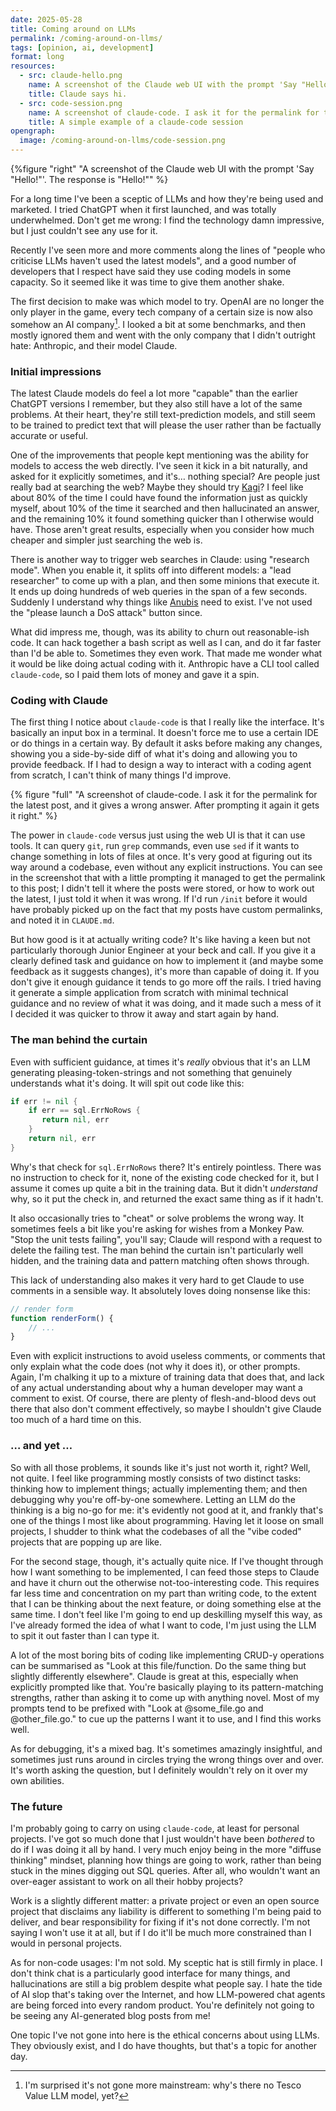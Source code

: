 ```yaml
---
date: 2025-05-28
title: Coming around on LLMs
permalink: /coming-around-on-llms/
tags: [opinion, ai, development]
format: long
resources:
  - src: claude-hello.png
    name: A screenshot of the Claude web UI with the prompt 'Say "Hello!"'. The response is "Hello!" 
    title: Claude says hi.
  - src: code-session.png
    name: A screenshot of claude-code. I ask it for the permalink for the latest post, and it gives a wrong answer. After prompting it again it gets it right.
    title: A simple example of a claude-code session
opengraph:
  image: /coming-around-on-llms/code-session.png
---
```


{%figure "right" "A screenshot of the Claude web UI with the prompt 'Say \"Hello!\"'. The response is \"Hello!\"" %}

For a long time I've been a sceptic of LLMs and how they're being used and
marketed. I tried ChatGPT when it first launched, and was totally underwhelmed.
Don't get me wrong: I find the technology damn impressive, but I just couldn't
see any use for it.

Recently I've seen more and more comments along the lines of "people who
criticise LLMs haven't used the latest models", and a good number of developers
that I respect have said they use coding models in some capacity. So it seemed
like it was time to give them another shake.

The first decision to make was which model to try. OpenAI are no longer the
only player in the game, every tech company of a certain size is now also
somehow an AI company[^1]. I looked a bit at some benchmarks, and then mostly
ignored them and went with the only company that I didn't outright hate:
Anthropic, and their model Claude.

### Initial impressions

The latest Claude models do feel a lot more "capable" than the earlier ChatGPT
versions I remember, but they also still have a lot of the same problems. At
their heart, they're still text-prediction models, and still seem to be trained
to predict text that will please the user rather than be factually accurate or
useful.

<!--more-->

One of the improvements that people kept mentioning was the ability for models
to access the web directly. I've seen it kick in a bit naturally, and asked
for it explicitly sometimes, and it's… nothing special? Are people just really
bad at searching the web? Maybe they should try [Kagi](https://kagi.com/)? I
feel like about 80% of the time I could have found the information just as
quickly myself, about 10% of the time it searched and then hallucinated an
answer, and the remaining 10% it found something quicker than I otherwise
would have. Those aren't great results, especially when you consider how
much cheaper and simpler just searching the web is.

There is another way to trigger web searches in Claude: using "research mode".
When you enable it, it splits off into different models: a "lead researcher" to
come up with a plan, and then some minions that execute it. It ends up doing
hundreds of web queries in the span of a few seconds. Suddenly I understand why
things like [Anubis](https://anubis.techaro.lol/) need to exist. I've not used
the "please launch a DoS attack" button since.

What did impress me, though, was its ability to churn out reasonable-ish
code. It can hack together a bash script as well as I can, and do it far
faster than I'd be able to. Sometimes they even work. That made me wonder
what it would be like doing actual coding with it. Anthropic have a CLI tool
called `claude-code`, so I paid them lots of money and gave it a spin.

### Coding with Claude

The first thing I notice about `claude-code` is that I really like the
interface. It's basically an input box in a terminal. It doesn't force me to
use a certain IDE or do things in a certain way. By default it asks before
making any changes, showing you a side-by-side diff of what it's doing and
allowing you to provide feedback. If I had to design a way to interact with
a coding agent from scratch, I can't think of many things I'd improve.

{% figure "full" "A screenshot of claude-code. I ask it for the permalink for the latest post, and it gives a wrong answer. After prompting it again it gets it right." %}

The power in `claude-code` versus just using the web UI is that it can use
tools. It can query `git`, run `grep` commands, even use `sed` if it wants to
change something in lots of files at once. It's very good at figuring out its
way around a codebase, even without any explicit instructions. You can see in
the screenshot that with a little prompting it managed to get the permalink
to this post; I didn't tell it where the posts were stored, or how to work out
the latest, I just told it when it was wrong. If I'd run `/init` before it
would have probably picked up on the fact that my posts have custom permalinks,
and noted it in `CLAUDE.md`.

But how good is it at actually writing code? It's like having a keen but not
particularly thorough Junior Engineer at your beck and call. If you give it
a clearly defined task and guidance on how to implement it (and maybe some
feedback as it suggests changes), it's more than capable of doing it. If you
don't give it enough guidance it tends to go more off the rails. I tried
having it generate a simple application from scratch with minimal technical
guidance and no review of what it was doing, and it made such a mess of it I
decided it was quicker to throw it away and start again by hand.

### The man behind the curtain

Even with sufficient guidance, at times it's _really_ obvious that it's an
LLM generating pleasing-token-strings and not something that genuinely
understands what it's doing. It will spit out code like this:

```go
if err != nil {
    if err == sql.ErrNoRows {
       return nil, err
    }
    return nil, err
}
```

Why's that check for `sql.ErrNoRows` there? It's entirely pointless. There was
no instruction to check for it, none of the existing code checked for it, but
I assume it comes up quite a bit in the training data. But it didn't
_understand_ why, so it put the check in, and returned the exact same thing as
if it hadn't.

It also occasionally tries to "cheat" or solve problems the wrong way. It
sometimes feels a bit like you're asking for wishes from a Monkey Paw. "Stop
the unit tests failing", you'll say; Claude will respond with a request to
delete the failing test. The man behind the curtain isn't particularly well
hidden, and the training data and pattern matching often shows through.

This lack of understanding also makes it very hard to get Claude to use
comments in a sensible way. It absolutely loves doing nonsense like this:

```javascript
// render form
function renderForm() {
    // ...
}
```

Even with explicit instructions to avoid useless comments, or comments that only
explain what the code does (not why it does it), or other prompts. Again, I'm
chalking it up to a mixture of training data that does that, and lack of any
actual understanding about why a human developer may want a comment to exist.
Of course, there are plenty of flesh-and-blood devs out there that also don't
comment effectively, so maybe I shouldn't give Claude too much of a hard time
on this.

### … and yet …

So with all those problems, it sounds like it's just not worth it, right?
Well, not quite. I feel like programming mostly consists of two distinct tasks:
thinking how to implement things; actually implementing them; and then debugging
why you're off-by-one somewhere. Letting an LLM do the thinking is a big no-go
for me: it's evidently not good at it, and frankly that's one of the things
I most like about programming. Having let it loose on small projects, I shudder
to think what the codebases of all the "vibe coded" projects that are popping up
are like.

For the second stage, though, it's actually quite nice. If I've thought through
how I want something to be implemented, I can feed those steps to Claude and have
it churn out the otherwise not-too-interesting code. This requires far less
time and concentration on my part than writing code, to the extent that I can
be thinking about the next feature, or doing something else at the same time. I
don't feel like I'm going to end up deskilling myself this way, as I've already
formed the idea of what I want to code, I'm just using the LLM to spit it out
faster than I can type it.

A lot of the most boring bits of coding like implementing CRUD-y operations can
be summarised as "Look at this file/function. Do the same thing but slightly
differently elsewhere". Claude is great at this, especially when explicitly
prompted like that. You're basically playing to its pattern-matching strengths,
rather than asking it to come up with anything novel. Most of my prompts tend
to be prefixed with "Look at @some_file.go and @other_file.go." to cue up the
patterns I want it to use, and I find this works well.

As for debugging, it's a mixed bag. It's sometimes amazingly insightful, and
sometimes just runs around in circles trying the wrong things over and over.
It's worth asking the question, but I definitely wouldn't rely on it over my
own abilities.

### The future

I'm probably going to carry on using `claude-code`, at least for personal
projects. I've got so much done that I just wouldn't have been
_bothered_ to do if I was doing it all by hand. I very much enjoy being in
the more "diffuse thinking" mindset, planning how things are going to work,
rather than being stuck in the mines digging out SQL queries. After all, who
wouldn't want an over-eager assistant to work on all their hobby projects?

Work is a slightly different matter: a private project or even an open source
project that disclaims any liability is different to something I'm being
paid to deliver, and bear responsibility for fixing if it's not done correctly.
I'm not saying I won't use it at all, but if I do it'll be much more constrained
than I would in personal projects.

As for non-code usages: I'm not sold. My sceptic hat is still firmly in place.
I don't think chat is a particularly good interface for many things, and
hallucinations are still a big problem despite what people say. I hate the tide
of AI slop that's taking over the Internet, and how LLM-powered chat
agents are being forced into every random product. You're definitely not going
to be seeing any AI-generated blog posts from me!

One topic I've not gone into here is the ethical concerns about using LLMs. They
obviously exist, and I do have thoughts, but that's a topic for another day.

[^1]: I'm surprised it's not gone more mainstream: why's there
no Tesco Value LLM model, yet?
